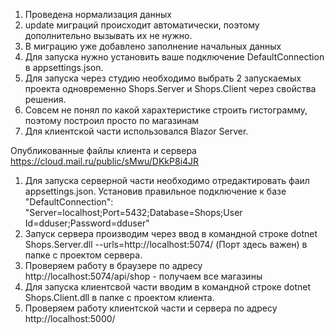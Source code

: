 1. Проведена нормализация данных
2. update миграций происходит автоматически, поэтому дополнительно вызывать их не нужно.
3. В миграцию уже добавлено заполнение начальных данных
4. Для запуска нужно установить ваше подключение DefaultConnection в appsettings.json.
5. Для запуска через студию необходимо выбрать 2 запускаемых проекта одновременно Shops.Server и Shops.Client через свойства решения.
6. Совсем не понял по какой харахтеристике строить гистограмму, поэтому построил просто по магазинам
7. Для клиентской части использовался Blazor Server. 

Опубликованные файлы клиента и сервера https://cloud.mail.ru/public/sMwu/DKkP8i4JR
1. Для запуска серверной части необходимо отредактировать фаил appsettings.json. Установив правильное подключение к базе "DefaultConnection": "Server=localhost;Port=5432;Database=Shops;User Id=dduser;Password=dduser"
2. Запуск сервера производим через ввод в командной строке dotnet Shops.Server.dll --urls=http://localhost:5074/ (Порт здесь важен) в папке с проектом сервера.
3. Проверяем работу в браузере по адресу http://localhost:5074/api/shop - получаем все магазины
4. Для запуска клиентсвой части вводим в командной строке dotnet Shops.Client.dll в папке с проектом клиента.
5. Проверяем работу клиентской части и сервера по адресу http://localhost:5000/
